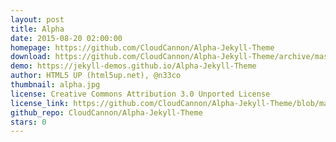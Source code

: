```yaml
---
layout: post
title: Alpha
date: 2015-08-20 02:00:00
homepage: https://github.com/CloudCannon/Alpha-Jekyll-Theme
download: https://github.com/CloudCannon/Alpha-Jekyll-Theme/archive/master.zip
demo: https://jekyll-demos.github.io/Alpha-Jekyll-Theme
author: HTML5 UP (html5up.net), @n33co
thumbnail: alpha.jpg
license: Creative Commons Attribution 3.0 Unported License
license_link: https://github.com/CloudCannon/Alpha-Jekyll-Theme/blob/master/LICENSE.txt
github_repo: CloudCannon/Alpha-Jekyll-Theme
stars: 0
---
```


